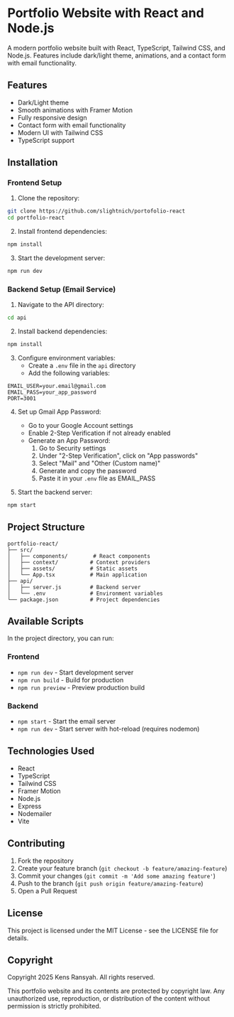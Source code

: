 # Portfolio Website with React and Node.js

A modern portfolio website built with React, TypeScript, Tailwind CSS, and Node.js. Features include dark/light theme, animations, and a contact form with email functionality.

## Features

- Dark/Light theme
- Smooth animations with Framer Motion
- Fully responsive design
- Contact form with email functionality
- Modern UI with Tailwind CSS
- TypeScript support

## Installation

### Frontend Setup

1. Clone the repository:
```bash
git clone https://github.com/slightnich/portofolio-react
cd portfolio-react
```

2. Install frontend dependencies:
```bash
npm install
```

3. Start the development server:
```bash
npm run dev
```

### Backend Setup (Email Service)

1. Navigate to the API directory:
```bash
cd api
```

2. Install backend dependencies:
```bash
npm install
```

3. Configure environment variables:
   - Create a `.env` file in the `api` directory
   - Add the following variables:
```env
EMAIL_USER=your.email@gmail.com
EMAIL_PASS=your_app_password
PORT=3001
```

4. Set up Gmail App Password:
   - Go to your Google Account settings
   - Enable 2-Step Verification if not already enabled
   - Generate an App Password:
     1. Go to Security settings
     2. Under "2-Step Verification", click on "App passwords"
     3. Select "Mail" and "Other (Custom name)"
     4. Generate and copy the password
     5. Paste it in your `.env` file as EMAIL_PASS

5. Start the backend server:
```bash
npm start
```

## Project Structure

```
portfolio-react/
├── src/
│   ├── components/        # React components
│   ├── context/          # Context providers
│   ├── assets/           # Static assets
│   └── App.tsx           # Main application
├── api/
│   ├── server.js         # Backend server
│   └── .env              # Environment variables
└── package.json          # Project dependencies
```

## Available Scripts

In the project directory, you can run:

### Frontend
- `npm run dev` - Start development server
- `npm run build` - Build for production
- `npm run preview` - Preview production build

### Backend
- `npm start` - Start the email server
- `npm run dev` - Start server with hot-reload (requires nodemon)

## Technologies Used

- React
- TypeScript
- Tailwind CSS
- Framer Motion
- Node.js
- Express
- Nodemailer
- Vite

## Contributing

1. Fork the repository
2. Create your feature branch (`git checkout -b feature/amazing-feature`)
3. Commit your changes (`git commit -m 'Add some amazing feature'`)
4. Push to the branch (`git push origin feature/amazing-feature`)
5. Open a Pull Request

## License

This project is licensed under the MIT License - see the LICENSE file for details.

## Copyright

Copyright 2025 Kens Ransyah. All rights reserved.

This portfolio website and its contents are protected by copyright law. Any unauthorized use, reproduction, or distribution of the content without permission is strictly prohibited.
